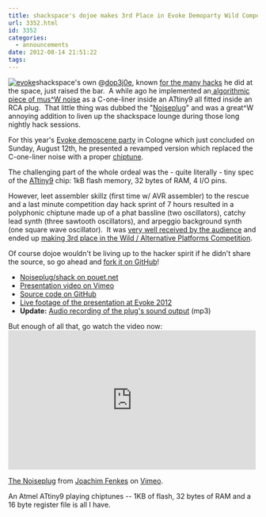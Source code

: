 ```yaml
---
title: shackspace's dojoe makes 3rd Place in Evoke Demoparty Wild Competition
url: 3352.html
id: 3352
categories:
  - announcements
date: 2012-08-14 21:51:22
tags:
---
```


[![](https://blog.shackspace.de/wp-content/uploads/2012/08/evoke.png "evoke")](https://blog.shackspace.de/wp-content/uploads/2012/08/evoke.png)shackspace's own @[dop3j0e](https://twitter.com/dop3j0e), known [for the many hacks](http://prezi.com/dfmyygtuiqmn/von-holzchen-auf-stockchen/) he did at the space, just raised the bar.  A while ago he implemented an[ algorithmic piece of mus^W noise](https://blog.shackspace.de/?p=2509) as a C-one-liner inside an ATtiny9 all fitted inside an RCA plug.  That little thing was dubbed the "[Noiseplug](https://blog.shackspace.de/?p=2509)" and was a great^W annoying addition to liven up the shackspace lounge during those long nightly hack sessions.

For this year's [Evoke demoscene party](http://www.evoke.eu/2012/) in Cologne which just concluded on Sunday, August 12th, he presented a revamped version which replaced the C-one-liner noise with a proper [chiptune](http://en.wikipedia.org/wiki/Chiptune).

The challenging part of the whole ordeal was the - quite literally - tiny spec of the [ATtiny9](http://www.atmel.com/devices/ATTINY9.aspx) chip: 1kB flash memory, 32 bytes of RAM, 4 I/O pins.

However, leet assembler skillz (first time w/ AVR assembler) to the rescue and a last minute competition day hack sprint of 7 hours resulted in a polyphonic chiptune made up of a phat bassline (two oscillators), catchy lead synth (three sawtooth oscillators), and arpeggio background synth (one square wave oscillator).  It was [very well received by the audience](http://www.youtube.com/watch?v=AZpfHiwQf-s) and ended up [making 3rd place in the Wild / Alternative Platforms Competition](http://www.youtube.com/watch?list=PL3830A3069DF94628&amp;feature=player_detailpage&amp;v=QnSc9VZcmS0#t=2228s).

Of course dojoe wouldn't be living up to the hacker spirit if he didn't share the source, so go ahead and [fork it on GitHub](https://github.com/dop3j0e/noiseplug)!

*   [Noiseplug/shack on pouet.net](http://pouet.net/prod.php?which=59694)
*   [Presentation video on Vimeo](http://vimeo.com/47380710)
*   [Source code on GitHub](https://github.com/dop3j0e/noiseplug)
*   [Live footage of the presentation at Evoke 2012](http://www.youtube.com/watch?v=AZpfHiwQf-s)
*   **Update:** [Audio recording of the plug's sound output](http://dojoe.net/shack/DoJoe%20-%20The%20Noiseplug.mp3) (mp3)
<div>But enough of all that, go watch the video now:</div>
<iframe src="http://player.vimeo.com/video/47380710?color=00d43f" frameborder="0" width="500" height="281"></iframe>

[The Noiseplug](http://vimeo.com/47380710) from [Joachim Fenkes](http://vimeo.com/dop3j0e) on [Vimeo](http://vimeo.com).

An Atmel ATtiny9 playing chiptunes -- 1KB of flash, 32 bytes of RAM and a 16 byte register file is all I have.